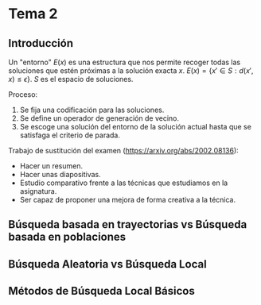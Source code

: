 # Tema 2
## Introducción
Un "entorno" $E(x)$ es una estructura que nos permite recoger todas las soluciones que estén próximas a la solución exacta $x$.
$E(x)=\{x' \in S : d(x',x) \leq \epsilon\}$. $S$ es el espacio de soluciones.

Proceso:

1. Se fija una codificación para las soluciones.
2. Se define un operador de generación de vecino.
3. Se escoge una solución del entorno de la solución actual hasta que se satisfaga el criterio de parada.

Trabajo de sustitución del examen (https://arxiv.org/abs/2002.08136):

- Hacer un resumen.
- Hacer unas diapositivas.
- Estudio comparativo frente a las técnicas que estudiamos en la asignatura.
- Ser capaz de proponer una mejora de forma creativa a la técnica.

## Búsqueda basada en trayectorias vs Búsqueda basada en poblaciones
## Búsqueda Aleatoria vs Búsqueda Local
## Métodos de Búsqueda Local Básicos